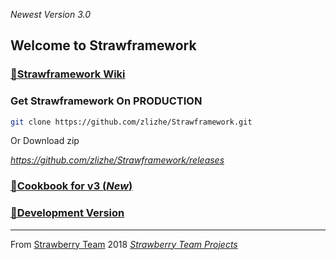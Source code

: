 *Newest Version 3.0*

## Welcome to Strawframework


### [🛫Strawframework Wiki](https://github.com/zlizhe/Strawframework/wiki)

### Get Strawframework On PRODUCTION

```bash
git clone https://github.com/zlizhe/Strawframework.git
```

Or Download zip

_https://github.com/zlizhe/Strawframework/releases_

### [🥇Cookbook for v3 (_New_)](https://github.com/zlizhe/Strawframework/wiki/Cookbook-For-Version-3)

### [🎨Development Version](https://github.com/zlizhe/Strawframework/wiki/DevelopmentVersion)


***

From [Strawberry Team](https://strawberryteam.github.io) 2018 _[Strawberry Team Projects](https://github.com/StrawberryTeam)_
